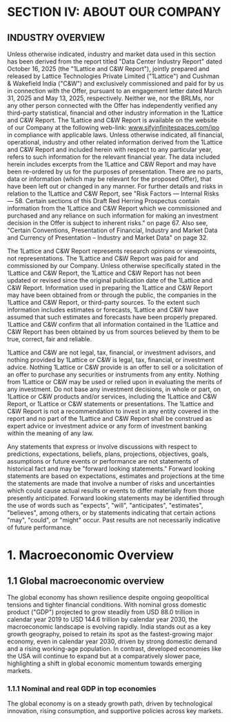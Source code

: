 # SECTION IV: ABOUT OUR COMPANY

## INDUSTRY OVERVIEW

Unless otherwise indicated, industry and market data used in this section has been derived from the report titled "Data Center Industry Report" dated October 16, 2025 (the "1Lattice and C&W Report"), jointly prepared and released by Lattice Technologies Private Limited ("1Lattice") and Cushman & Wakefield India ("C&W") and exclusively commissioned and paid for by us in connection with the Offer, pursuant to an engagement letter dated March 31, 2025 and May 13, 2025, respectively. Neither we, nor the BRLMs, nor any other person connected with the Offer has independently verified any third-party statistical, financial and other industry information in the 1Lattice and C&W Report. The 1Lattice and C&W Report is available on the website of our Company at the following web-link: www.sifyinfinitespaces.com/ipo in compliance with applicable laws. Unless otherwise indicated, all financial, operational, industry and other related information derived from the 1Lattice and C&W Report and included herein with respect to any particular year, refers to such information for the relevant financial year. The data included herein includes excerpts from the 1Lattice and C&W Report and may have been re-ordered by us for the purposes of presentation. There are no parts, data or information (which may be relevant for the proposed Offer), that have been left out or changed in any manner. For further details and risks in relation to the 1Lattice and C&W Report, see "Risk Factors — Internal Risks — 58. Certain sections of this Draft Red Herring Prospectus contain information from the 1Lattice and C&W Report which we commissioned and purchased and any reliance on such information for making an investment decision in the Offer is subject to inherent risks." on page 67. Also see, "Certain Conventions, Presentation of Financial, Industry and Market Data and Currency of Presentation – Industry and Market Data" on page 32.

The 1Lattice and C&W Report represents research opinions or viewpoints, not representations. The 1Lattice and C&W Report was paid for and commissioned by our Company. Unless otherwise specifically stated in the 1Lattice and C&W Report, the 1Lattice and C&W Report has not been updated or revised since the original publication date of the 1Lattice and C&W Report. Information used in preparing the 1Lattice and C&W Report may have been obtained from or through the public, the companies in the 1Lattice and C&W Report, or third-party sources. To the extent such information includes estimates or forecasts, 1Lattice and C&W have assumed that such estimates and forecasts have been properly prepared. 1Lattice and C&W confirm that all information contained in the 1Lattice and C&W Report has been obtained by us from sources believed by them to be true, correct, fair and reliable.

1Lattice and C&W are not legal, tax, financial, or investment advisors, and nothing provided by 1Lattice or C&W is legal, tax, financial, or investment advice. Nothing 1Lattice or C&W provide is an offer to sell or a solicitation of an offer to purchase any securities or instruments from any entity. Nothing from 1Lattice or C&W may be used or relied upon in evaluating the merits of any investment. Do not base any investment decisions, in whole or part, on 1Lattice or C&W products and/or services, including the 1Lattice and C&W Report, or 1Lattice or C&W statements or presentations. The 1Lattice and C&W Report is not a recommendation to invest in any entity covered in the report and no part of the 1Lattice and C&W Report shall be construed as expert advice or investment advice or any form of investment banking within the meaning of any law.

Any statements that express or involve discussions with respect to predictions, expectations, beliefs, plans, projections, objectives, goals, assumptions or future events or performance are not statements of historical fact and may be "forward looking statements." Forward looking statements are based on expectations, estimates and projections at the time the statements are made that involve a number of risks and uncertainties which could cause actual results or events to differ materially from those presently anticipated. Forward looking statements may be identified through the use of words such as "expects", "will", "anticipates", "estimates", "believes", among others, or by statements indicating that certain actions "may", "could", or "might" occur. Past results are not necessarily indicative of future performance.

# 1. Macroeconomic Overview

## 1.1 Global macroeconomic overview

The global economy has shown resilience despite ongoing geopolitical tensions and tighter financial conditions. With nominal gross domestic product ("GDP") projected to grow steadily from USD 88.0 trillion in calendar year 2019 to USD 144.6 trillion by calendar year 2030, the macroeconomic landscape is evolving rapidly. India stands out as a key growth geography, poised to retain its spot as the fastest-growing major economy, even in calendar year 2030, driven by strong domestic demand and a rising working-age population. In contrast, developed economies like the USA will continue to expand but at a comparatively slower pace, highlighting a shift in global economic momentum towards emerging markets.

### 1.1.1 Nominal and real GDP in top economies

The global economy is on a steady growth path, driven by technological innovation, rising consumption, and supportive policies across key markets.